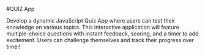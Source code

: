 #QUIZ App

Develop a dynamic JavaScript Quiz App where users can test their knowledge on various topics. This interactive application will feature multiple-choice questions with instant feedback, scoring, and a timer to add excitement. Users can challenge themselves and track their progress over time!!

